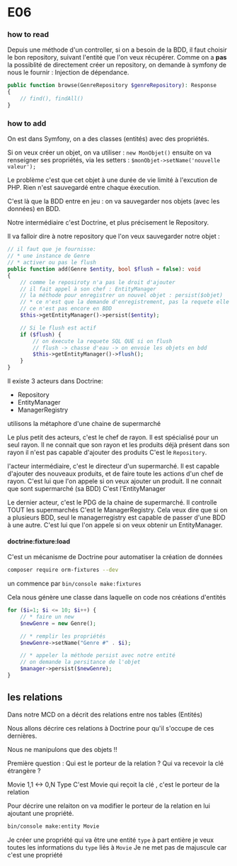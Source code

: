 # E06

### how to read

Depuis une méthode d'un controller, si on a besoin de la BDD, il faut choisir le bon repository, suivant l'entité que l'on veux récupérer.
Comme on a **pas** la possiblité de directement créer un repository, on demande à symfony de nous le fournir : Injection de dépendance.

```php
public function browse(GenreRepository $genreRepository): Response
{
    // find(), findAll()
}
```

### how to add

On est dans Symfony, on a des classes (entités) avec des propriétés.

Si on veux créer un objet, on va utiliser : `new MonObjet()`
ensuite on va renseigner ses propriétés, via les setters : `$monObjet->setName('nouvelle valeur');`

Le problème c'est que cet objet à une durée de vie limité à l'excution de PHP.
Rien n'est sauvegardé entre chaque éxecution.

C'est là que la BDD entre en jeu : on va sauvegarder nos objets (avec les données) en BDD.

Notre intermédiaire c'est Doctrine, et plus précisement le Repository.

Il va falloir dire à notre repository que l'on veux sauvegarder notre objet :

```php
// il faut que je fournisse:
// * une instance de Genre
// * activer ou pas le flush
public function add(Genre $entity, bool $flush = false): void
{
    // comme le reposiroty n'a pas le droit d'ajouter
    // il fait appel à son chef : EntityManager
    // la méthode pour enregistrer un nouvel objet : persist($objet)
    // * ce n'est que la demande d'enregistrement, pas la requete elle même
    // ce n'est pas encore en BDD
    $this->getEntityManager()->persist($entity);

    // Si le flush est actif
    if ($flush) {
        // on éxecute la requete SQL QUE si on flush
        // flush -> chasse d'eau -> on envoie les objets en bdd
        $this->getEntityManager()->flush();
    }
}
```

Il existe 3 acteurs dans Doctrine:

* Repository
* EntityManager
* ManagerRegistry

utilisons la métaphore d'une chaine de supermarché

Le plus petit des acteurs, c'est le chef de rayon.
Il est spécialisé pour un seul rayon.
Il ne connait que son rayon et les produits déjà présent dans son rayon
il n'est pas capable d'ajouter des produits
C'est le `Repository`.

l'acteur intermédiaire, c'est le directeur d'un supermarché.
Il est capable d'ajouter des nouveaux produits, et de faire toute les actions d'un chef de rayon.
C'est lui que l'on appele si on veux ajouter un produit.
Il ne connait que sont supermarché (sa BDD)
C'est l'EntityManager

Le dernier acteur, c'est le PDG de la chaine de supermarché.
Il controlle TOUT les supermarchés
C'est le ManagerRegistry.
Cela veux dire que si on a plusieurs BDD, seul le managerregistry est capable de passer d'une BDD à une autre.
C'est lui que l'on appele si on veux obtenir un EntityManager.

#### doctrine:fixture:load

C'est un mécanisme de Doctrine pour automatiser la création de données

```bash
composer require orm-fixtures --dev
```

un commence par `bin/console make:fixtures`

Cela nous génère une classe dans laquelle on code nos créations d'entités

```php
for ($i=1; $i <= 10; $i++) { 
    // * faire un new
    $newGenre = new Genre();

    // * remplir les propriétés
    $newGenre->setName("Genre #" . $i);

    // * appeler la méthode persist avec notre entité
    // on demande la persitance de l'objet
    $manager->persist($newGenre);
}
```

## les relations

Dans notre MCD on a décrit des relations entre nos tables (Entités)

Nous allons décrire ces relations à Doctrine pour qu'il s'occupe de ces dernières.

Nous ne manipulons que des objets !!

Première question :
Qui est le porteur de la relation ?
Qui va recevoir la clé étrangère ?

Movie 1,1 <-> 0,N Type
C'est Movie qui reçoit la clé , c'est le porteur de la relation

Pour décrire une relaiton on va modifier le porteur de la relation en lui ajoutant une propriété.

```bash
bin/console make:entity Movie
```

Je créer une propriété qui va être une entité `type` à part entière
je veux toutes les informations du `type` liés à `Movie`
Je ne met pas de majuscule car c'est une propriété
